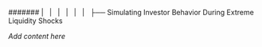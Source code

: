 ####### |   |   |   |   |   |   ├── Simulating Investor Behavior During Extreme Liquidity Shocks

*Add content here*